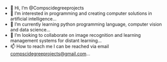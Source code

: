 - 👋 Hi, I’m @Compscidegreeprojects
- 👀 I’m interested in programming and creating computer solutions in artificial intelligence...
- 🌱 I’m currently learning python programming language, computer vision and data science...
- 💞️ I’m looking to collaborate on image recognition and learning management systems for distant learning...
- 📫 How to reach me I can be reached via email compscidegreeprojects@gmail.com...

<!---
Compscidegreeprojects/Compscidegreeprojects is a ✨ special ✨ repository because its `README.md` (this file) appears on your GitHub profile.
You can click the Preview link to take a look at your changes.
--->
